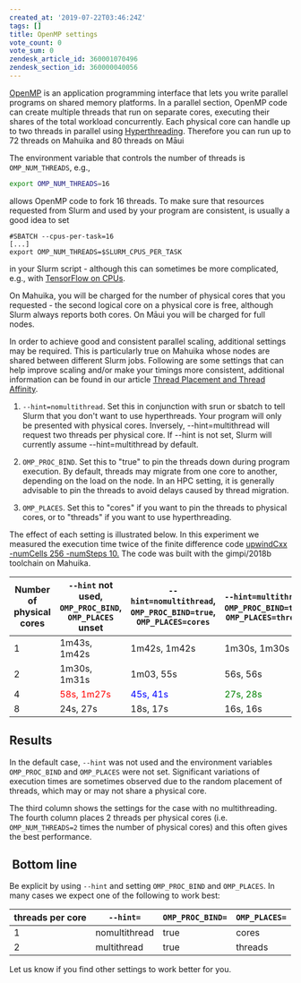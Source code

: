 ```yaml
---
created_at: '2019-07-22T03:46:24Z'
tags: []
title: OpenMP settings
vote_count: 0
vote_sum: 0
zendesk_article_id: 360001070496
zendesk_section_id: 360000040056
---
```


[OpenMP](https://en.wikipedia.org/wiki/OpenMP) is an application
programming interface that lets you write parallel programs on shared
memory platforms. In a parallel section, OpenMP code can create multiple
threads that run on separate cores, executing their shares of the total
workload concurrently. Each
physical core can handle up to two threads in parallel using
[Hyperthreading](Hyperthreading.md).
Therefore you can run up to 72 threads on Mahuika and 80 threads on Māui

The environment variable that controls the number of threads is
`OMP_NUM_THREADS`, e.g.,

```sh
export OMP_NUM_THREADS=16
```

allows OpenMP code to fork 16 threads. To make sure that resources
requested from Slurm and used by your program are consistent, is usually
a good idea to set

```sl
#SBATCH --cpus-per-task=16
[...]
export OMP_NUM_THREADS=$SLURM_CPUS_PER_TASK
```

in your Slurm script - although this can sometimes be more complicated,
e.g., with [TensorFlow on CPUs](TensorFlow_on_CPUs.md).

On Mahuika, you will be charged for the number of physical cores that
you requested - the second logical core on a physical core is free,
although Slurm always reports both cores. On Māui you will be charged
for full nodes.

In order to achieve good and consistent parallel scaling, additional
settings may be required. This is particularly true on Mahuika whose
nodes are shared between different Slurm jobs. Following are some
settings that can help improve scaling and/or make your timings more
consistent, additional information can be found in our article
[Thread Placement and Thread Affinity](Thread_Placement_and_Thread_Affinity.md).

1. `--hint=nomultithread`. Set this in conjunction with srun or sbatch to
tell Slurm that you don't want to use hyperthreads. Your program will
only be presented with physical cores. Inversely, --hint=multithread
will request two threads per physical core. If --hint is not set, Slurm
will currently assume --hint=multithread by default.

2. `OMP_PROC_BIND`. Set this to "true" to pin the threads down during
program execution. By default, threads may migrate from one core to
another, depending on the load on the node. In an HPC setting, it is
generally advisable to pin the threads to avoid delays caused by thread
migration.

3. `OMP_PLACES`. Set this to "cores" if you want to pin the threads to
physical cores, or to "threads" if you want to use hyperthreading.

The effect of each setting is illustrated below. In this experiment we
measured the execution time twice of the finite difference
code [upwindCxx -numCells 256 -numSteps 10.](https://github.com/pletzer/fidibench) The code was built with the
gimpi/2018b toolchain on Mahuika.


| Number of physical cores | `--hint` not used, `OMP_PROC_BIND`, `OMP_PLACES` unset | `--hint=nomultithread`, `OMP_PROC_BIND=true`, `OMP_PLACES=cores` | `--hint=multithread`, `OMP_PROC_BIND=true`. `OMP_PLACES=threads` |
|--------------------|----------------------|----------------------|---------------------|
| 1 | 1m43s, 1m42s | 1m42s, 1m42s | 1m30s, 1m30s |
| 2 | 1m30s, 1m31s | 1m03, 55s | 56s, 56s |
| 4 | <span style="color:red">58s, 1m27s</span> | <span style="color:blue">45s, 41s</span> | <span style="color:green">27s, 28s</span> |
| 8 | 24s, 27s | 18s, 17s | 16s, 16s |


## Results

In the default case, `--hint` was not used and the environment variables
`OMP_PROC_BIND` and `OMP_PLACES` were not set. Significant variations of
execution times are sometimes observed due to the random placement of
threads, which may or may not share a physical core. 

The third column shows the settings for the case with no multithreading.
The fourth column places 2 threads per physical cores (i.e.
`OMP_NUM_THREADS=2` times the number of physical cores) and this often
gives the best performance.

##  Bottom line

Be explicit by using `--hint` and setting `OMP_PROC_BIND` and `OMP_PLACES`.
In many cases we expect one of the following to work best:

| threads per core | `--hint=`     | `OMP_PROC_BIND=` | `OMP_PLACES=` |
|------------------|---------------|------------------|--------------|
| 1                | nomultithread | true             | cores        |
| 2                | multithread   | true             | threads      |

Let us know if you find other settings to work better for you.
